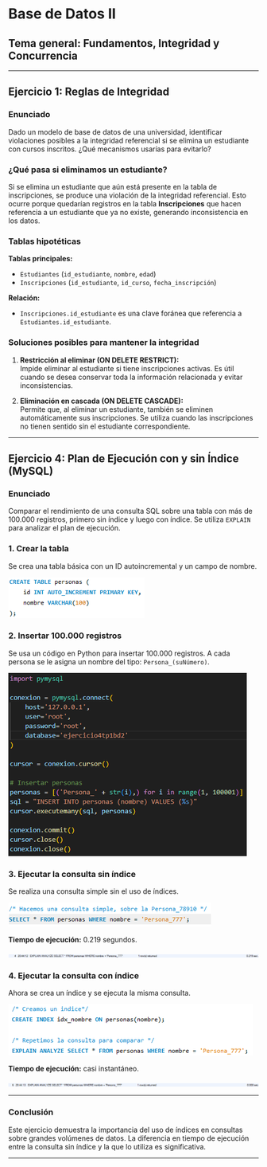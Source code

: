 # Base de Datos II

## Tema general: Fundamentos, Integridad y Concurrencia

---

## Ejercicio 1: Reglas de Integridad

### Enunciado
Dado un modelo de base de datos de una universidad, identificar violaciones posibles a la integridad referencial si se elimina un estudiante con cursos inscritos. ¿Qué mecanismos usarías para evitarlo?

### ¿Qué pasa si eliminamos un estudiante?
Si se elimina un estudiante que aún está presente en la tabla de inscripciones, se produce una violación de la integridad referencial. Esto ocurre porque quedarían registros en la tabla **Inscripciones** que hacen referencia a un estudiante que ya no existe, generando inconsistencia en los datos.

### Tablas hipotéticas

**Tablas principales:**
- `Estudiantes` (`id_estudiante`, `nombre`, `edad`)
- `Inscripciones` (`id_estudiante`, `id_curso`, `fecha_inscripción`)

**Relación:**
- `Inscripciones.id_estudiante` es una clave foránea que referencia a `Estudiantes.id_estudiante`.

### Soluciones posibles para mantener la integridad

1. **Restricción al eliminar (ON DELETE RESTRICT):**  
   Impide eliminar al estudiante si tiene inscripciones activas. Es útil cuando se desea conservar toda la información relacionada y evitar inconsistencias.

2. **Eliminación en cascada (ON DELETE CASCADE):**  
   Permite que, al eliminar un estudiante, también se eliminen automáticamente sus inscripciones. Se utiliza cuando las inscripciones no tienen sentido sin el estudiante correspondiente.

---

## Ejercicio 4: Plan de Ejecución con y sin Índice (MySQL)

### Enunciado
Comparar el rendimiento de una consulta SQL sobre una tabla con más de 100.000 registros, primero sin índice y luego con índice. Se utiliza `EXPLAIN` para analizar el plan de ejecución.

### 1. Crear la tabla
Se crea una tabla básica con un ID autoincremental y un campo de nombre.

![Crear tabla](Imagenes/CrearTablasEj4.png)

### 2. Insertar 100.000 registros
Se usa un código en Python para insertar 100.000 registros. A cada persona se le asigna un nombre del tipo: `Persona_(suNúmero)`.

![Insertar registros](Imagenes/InsertarTablas.png)

### 3. Ejecutar la consulta sin índice
Se realiza una consulta simple sin el uso de índices.

![Consulta sin índice](Imagenes/PrimerConsultaEj4.png)

**Tiempo de ejecución:** 0.219 segundos.

![Tiempo sin índice](Imagenes/TiempoEj4-1.png)

### 4. Ejecutar la consulta con índice
Ahora se crea un índice y se ejecuta la misma consulta.

![Consulta con índice](Imagenes/SegundaConsulta.png)

**Tiempo de ejecución:** casi instantáneo.

![Tiempo con índice](Imagenes/TiempoEj4-2.png)

---

### Conclusión

Este ejercicio demuestra la importancia del uso de índices en consultas sobre grandes volúmenes de datos. La diferencia en tiempo de ejecución entre la consulta sin índice y la que lo utiliza es significativa.

---
